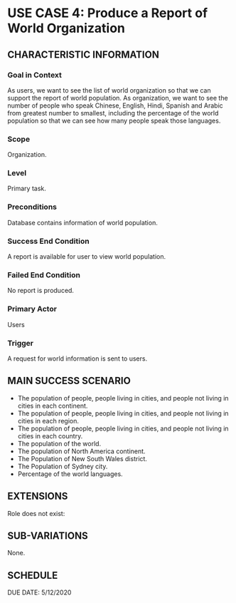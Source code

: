 # USE CASE 4: Produce a Report of World Organization
## CHARACTERISTIC INFORMATION

### Goal in Context

As users, we want to see the list of world organization so that we can support the report of world population.
As organization, we want to see the number of people who speak Chinese, English, Hindi, Spanish and Arabic from greatest number to smallest, including the percentage of the world population so that we can see how many people speak those languages. 

### Scope

Organization.

### Level

Primary task.

### Preconditions

Database contains information of world population.

### Success End Condition

A report is available for user to view world population.

### Failed End Condition

No report is produced.

### Primary Actor

Users

### Trigger

A request for world information is sent to users.

## MAIN SUCCESS SCENARIO
- The population of people, people living in cities, and people not living in cities in each continent.
- The population of people, people living in cities, and people not living in cities in each region.
- The population of people, people living in cities, and people not living in cities in each country.
- The population of the world.
- The population of North America continent.
- The Population of New South Wales district.
- The Population of Sydney city.
- Percentage of the world languages.

## EXTENSIONS

Role does not exist:

## SUB-VARIATIONS

None.

## SCHEDULE

DUE DATE: 5/12/2020
